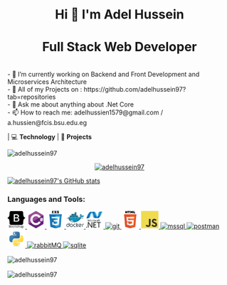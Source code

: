 <h1 align="center"> Hi 👋 I'm Adel Hussein </h1>
<h1 align="center">Full Stack Web Developer </h1> <br/>
- 🔭 I’m currently working on Backend and Front Development and Microservices Architecture <br/>
- 👯 All of my Projects on : https://github.com/adelhussein97?tab=repositories <br/>
- 💬 Ask me about anything about .Net Core <br/>
- 📫 How to reach me: adelhussien1579@gmail.com / a.hussien@fcis.bsu.edu.eg <br/>

| 💻 **Technology**                                                                                                                     | 🚀 **Projects**                                                                                                                                                                                      <p align="left"> <img src="https://komarev.com/ghpvc/?username=adelhussein97&label=Profile%20views&color=0e75b6&style=flat" alt="adelhussein97" /> </p>

<p align="center"> <a href="https://github.com/adelhussein97/github-profile-trophy"><img src="https://github-profile-trophy.vercel.app/?username=adelhussein97" alt="adelhussein97" /></a> </p>

[![adelhussein97's GitHub stats](https://github-readme-stats.vercel.app/api?username=adelhussein97)](https://github.com/addelhussein97/github-readme-stats)


<h3 align="left">Languages and Tools:</h3>
<p align="left"> <a href="https://getbootstrap.com" target="_blank"> <img src="https://raw.githubusercontent.com/devicons/devicon/master/icons/bootstrap/bootstrap-plain-wordmark.svg" alt="bootstrap" width="40" height="40"/> </a> <a href="https://www.w3schools.com/cs/" target="_blank"> <img src="https://raw.githubusercontent.com/devicons/devicon/master/icons/csharp/csharp-original.svg" alt="csharp" width="40" height="40"/> </a> <a href="https://www.w3schools.com/css/" target="_blank"> <img src="https://raw.githubusercontent.com/devicons/devicon/master/icons/css3/css3-original-wordmark.svg" alt="css3" width="40" height="40"/> </a> <a href="https://www.docker.com/" target="_blank"> <img src="https://raw.githubusercontent.com/devicons/devicon/master/icons/docker/docker-original-wordmark.svg" alt="docker" width="40" height="40"/> </a> <a href="https://dotnet.microsoft.com/" target="_blank"> <img src="https://raw.githubusercontent.com/devicons/devicon/master/icons/dot-net/dot-net-original-wordmark.svg" alt="dotnet" width="40" height="40"/> </a> <a href="https://git-scm.com/" target="_blank"> <img src="https://www.vectorlogo.zone/logos/git-scm/git-scm-icon.svg" alt="git" width="40" height="40"/> </a> <a href="https://www.w3.org/html/" target="_blank"> <img src="https://raw.githubusercontent.com/devicons/devicon/master/icons/html5/html5-original-wordmark.svg" alt="html5" width="40" height="40"/> </a> <a href="https://developer.mozilla.org/en-US/docs/Web/JavaScript" target="_blank"> <img src="https://raw.githubusercontent.com/devicons/devicon/master/icons/javascript/javascript-original.svg" alt="javascript" width="40" height="40"/> </a> <a href="https://www.microsoft.com/en-us/sql-server" target="_blank"> <img src="https://www.svgrepo.com/show/303229/microsoft-sql-server-logo.svg" alt="mssql" width="40" height="40"/> </a> <a href="https://postman.com" target="_blank"> <img src="https://www.vectorlogo.zone/logos/getpostman/getpostman-icon.svg" alt="postman" width="40" height="40"/> </a> <a href="https://www.python.org" target="_blank"> <img src="https://raw.githubusercontent.com/devicons/devicon/master/icons/python/python-original.svg" alt="python" width="40" height="40"/> </a> <a href="https://www.rabbitmq.com" target="_blank"> <img src="https://www.vectorlogo.zone/logos/rabbitmq/rabbitmq-icon.svg" alt="rabbitMQ" width="40" height="40"/> </a> <a href="https://www.sqlite.org/" target="_blank"> <img src="https://www.vectorlogo.zone/logos/sqlite/sqlite-icon.svg" alt="sqlite" width="40" height="40"/> </a> </p>

<p><img align="center" src="https://github-readme-stats.vercel.app/api/top-langs?username=adelhussein97&show_icons=true&locale=en&layout=compact" alt="adelhussein97" /></p>

<p><img align="center" src="https://github-readme-streak-stats.herokuapp.com/?user=adelhussein97&" alt="adelhussein97" /></p>


